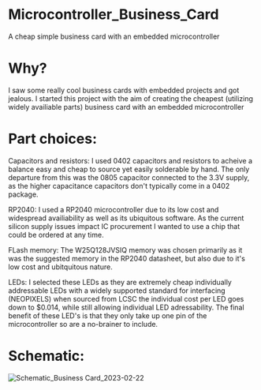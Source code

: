 # Microcontroller_Business_Card
A cheap simple business card with an embedded microcontroller

# Why?
I saw some really cool business cards with embedded projects and got jealous. I started this project with the aim of creating the cheapest (utilizing widely availiable parts) business card with an embedded microcontroller

# Part choices:
Capacitors and resistors:
I used 0402 capacitors and resistors to acheive a balance easy and cheap to source yet easily solderable by hand.  The only departure from this was the 0805 capacitor connected to the 3.3V supply, as the higher capacitance capacitors don't typically come in a 0402 package.

RP2040:
I used a RP2040 microcontroller due to its low cost and widespread availiability as well as its ubiquitous software. As the current silicon supply issues impact IC procurement I wanted to use a chip that could be ordered at any time.

FLash memory:
The W25Q128JVSIQ memory was chosen primarily as it was the suggested memory in the RP2040 datasheet, but also due to it's low cost and ubitquitous nature.

LEDs:
I selected these LEDs as they are extremely cheap individually addressable LEDs with a widely supported standard for interfacing (NEOPIXELS) when sourced from LCSC the individual cost per LED goes down to $0.014, while still allowing individual LED adressability. The final benefit of these LED's is that they only take up one pin of the microcontroller so are a no-brainer to include.

# Schematic: 
![Schematic_Business Card_2023-02-22](https://user-images.githubusercontent.com/87808632/220504306-95833c88-469a-4197-89e8-628704732c90.png)
